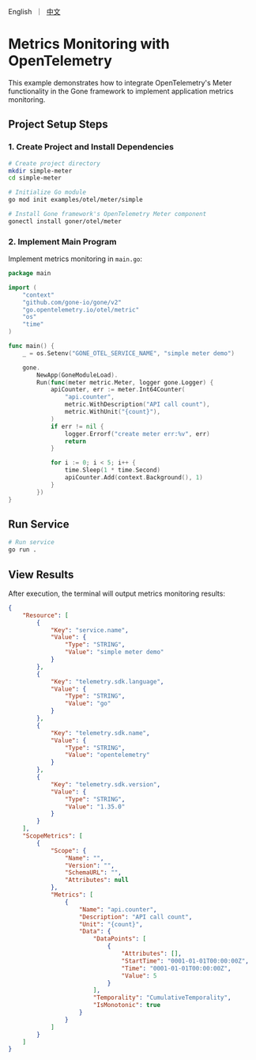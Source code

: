 [//]: # (desc: Metrics Monitoring with OpenTelemetry)

<p>
    English&nbsp ｜&nbsp <a href="README_CN.md">中文</a>
</p>

# Metrics Monitoring with OpenTelemetry

This example demonstrates how to integrate OpenTelemetry's Meter functionality in the Gone framework to implement application metrics monitoring.

## Project Setup Steps

### 1. Create Project and Install Dependencies

```bash
# Create project directory
mkdir simple-meter
cd simple-meter

# Initialize Go module
go mod init examples/otel/meter/simple

# Install Gone framework's OpenTelemetry Meter component
gonectl install goner/otel/meter
```

### 2. Implement Main Program

Implement metrics monitoring in `main.go`:

```go
package main

import (
	"context"
	"github.com/gone-io/gone/v2"
	"go.opentelemetry.io/otel/metric"
	"os"
	"time"
)

func main() {
	_ = os.Setenv("GONE_OTEL_SERVICE_NAME", "simple meter demo")

	gone.
		NewApp(GoneModuleLoad).
		Run(func(meter metric.Meter, logger gone.Logger) {
			apiCounter, err := meter.Int64Counter(
				"api.counter",
				metric.WithDescription("API call count"),
				metric.WithUnit("{count}"),
			)
			if err != nil {
				logger.Errorf("create meter err:%v", err)
				return
			}

			for i := 0; i < 5; i++ {
				time.Sleep(1 * time.Second)
				apiCounter.Add(context.Background(), 1)
			}
		})
}
```

## Run Service

```bash
# Run service
go run .
```

## View Results
After execution, the terminal will output metrics monitoring results:

```json
{
	"Resource": [
		{
			"Key": "service.name",
			"Value": {
				"Type": "STRING",
				"Value": "simple meter demo"
			}
		},
		{
			"Key": "telemetry.sdk.language",
			"Value": {
				"Type": "STRING",
				"Value": "go"
			}
		},
		{
			"Key": "telemetry.sdk.name",
			"Value": {
				"Type": "STRING",
				"Value": "opentelemetry"
			}
		},
		{
			"Key": "telemetry.sdk.version",
			"Value": {
				"Type": "STRING",
				"Value": "1.35.0"
			}
		}
	],
	"ScopeMetrics": [
		{
			"Scope": {
				"Name": "",
				"Version": "",
				"SchemaURL": "",
				"Attributes": null
			},
			"Metrics": [
				{
					"Name": "api.counter",
					"Description": "API call count",
					"Unit": "{count}",
					"Data": {
						"DataPoints": [
							{
								"Attributes": [],
								"StartTime": "0001-01-01T00:00:00Z",
								"Time": "0001-01-01T00:00:00Z",
								"Value": 5
							}
						],
						"Temporality": "CumulativeTemporality",
						"IsMonotonic": true
					}
				}
			]
		}
	]
}
```